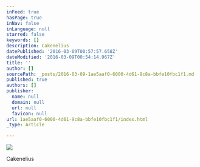 ```yaml
---
inFeed: true
hasPage: true
inNav: false
inLanguage: null
starred: false
keywords: []
description: Cakenelius
datePublished: '2016-03-09T00:57:57.658Z'
dateModified: '2016-03-09T00:54:14.967Z'
title: ''
author: []
sourcePath: _posts/2016-03-09-1ae5aaf0-6000-4d61-9c8a-bbfe10fbc1f1.md
published: true
authors: []
publisher:
  name: null
  domain: null
  url: null
  favicon: null
url: 1ae5aaf0-6000-4d61-9c8a-bbfe10fbc1f1/index.html
_type: Article

---
```

![](https://the-grid-user-content.s3-us-west-2.amazonaws.com/24ed6de1-4377-440d-a0c1-961e04093234.jpg)

Cakenelius